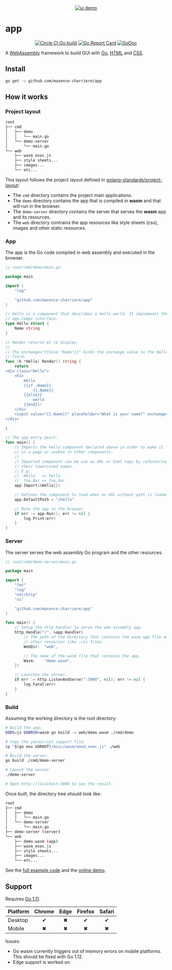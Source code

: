 <p align="center">
    <a href="https://app-demo-232021.appspot.com"><img alt="ui demo" src="https://github.com/maxence-charriere/app/wiki/assets/ui.png"></a>
</p>

# app

<p align="center">
	<a href="https://circleci.com/gh/maxence-charriere/app"><img src="https://circleci.com/gh/maxence-charriere/app.svg?style=svg" alt="Circle CI Go build"></a>
    <a href="https://goreportcard.com/report/github.com/maxence-charriere/app"><img src="https://goreportcard.com/badge/github.com/maxence-charriere/app" alt="Go Report Card"></a>
    <a href="https://godoc.org/github.com/maxence-charriere/app"><img src="https://godoc.org/github.com/maxence-charriere/app?status.svg" alt="GoDoc"></a>
</p>

A [WebAssembly](https://webassembly.org) framework to build GUI with
[Go](https://golang.org), [HTML](https://en.wikipedia.org/wiki/HTML5) and
[CSS](https://en.wikipedia.org/wiki/Cascading_Style_Sheets).

## Install

```sh
go get -u github.com/maxence-charriere/app
```

## How it works

### Project layout

```bash
root
├── cmd
│   ├── demo
│   │   └── main.go
│   └── demo-server
│       └── main.go
└── web
    ├── wasm_exec.js
    ├── style sheets...
    ├── images...
    └── etc...
```

This layout follows the project layout defined in [golang-standards/project-layout](https://github.com/golang-standards/project-layout):

- The `cmd` directory contains the project main applications.
- The `demo` directory contains the app that is compiled in **wasm** and that will run in the browser.
- The `demo-server` directory contains the server that serves the **wasm** app and its resources.
- The `web` directory contrains the app resources like style sheets (css), images and other static resources.

### App

The app is the Go code compiled in web assembly and executed in the browser.

```go
// root/cmd/demo/main.go

package main

import (
    "log"

    "github.com/maxence-charriere/app"
)

// Hello is a component that describes a hello world. It implements the
// app.Compo interface.
type Hello struct {
    Name string
}

// Render returns UI to display.
//
// The onchange="{{bind "Name"}}" binds the onchange value to the Hello.Name
// field.
func (h *Hello) Render() string {
    return `
<div class="Hello">
    <h1>
        Hello
        {{if .Name}}
            {{.Name}}
        {{else}}
            world
        {{end}}!
    </h1>
    <input value="{{.Name}}" placeholder="What is your name?" onchange="{{bind "Name"}}" autofocus>
</div>
    `
}

// The app entry point.
func main() {
    // Imports the hello component declared above in order to make it loadable
    // in a page or usable in other components.
    //
    // Imported component can be use as URL or html tags by referencing them by
    // their lowercased names.
    // E.g:
    //  Hello   => hello
    //  foo.Bar => foo.bar
    app.Import(&Hello{})

    // Defines the component to load when an URL without path is loaded.
    app.DefaultPath = "/hello"

    // Runs the app in the browser.
    if err := app.Run(); err != nil {
        log.Print(err)
    }
}
```

### Server

The server serves the web assembly Go program and the other resources.

```go
// root/cmd/demo-server/main.go

package main

import (
    "fmt"
    "log"
    "net/http"
    "os"

    "github.com/maxence-charriere/app"
)

func main() {
    // Setup the http handler to serve the web assembly app.
    http.Handle("/", &app.Handler{
        // The path of the directory that contains the wasm app file and the
        // other resources like .css files.
        WebDir:  "web",

        // The name of the wasm file that contains the app.
        Wasm:    "demo.wasm",
    })

    // Launches the server.
    if err := http.ListenAndServe(":3000", nil); err != nil {
        log.Fatal(err)
    }
}
```

### Build

Assuming the working directory is the root directory:

```bash
# Build the app:
GOOS=js GOARCH=wasm go build -o web/demo.wasm ./cmd/demo

# Copy the javascript support file:
cp "$(go env GOROOT)/misc/wasm/wasm_exec.js" ./web

# Build the server:
go build ./cmd/demo-server

# Launch the server:
./demo-server

# Open http://localhost:3000 to see the result.
```

Once built, the directory tree should look like:

```bash
root
├── cmd
│   ├── demo
│   │   └── main.go
│   └── demo-server
│       └── main.go
├── demo-server (server)
└── web
    ├── demo.wasm (app)
    ├── wasm_exec.js
    ├── style sheets...
    ├── images...
    └── etc...
```

See the [full example code](https://github.com/maxence-charriere/app/tree/master/demo) and the [online demo](https://app-demo-232021.appspot.com).

## Support

Requires [Go 1.11](https://golang.org/doc/go1.11).

|Platform|Chrome|Edge|Firefox|Safari|
|:-|:-:|:-:|:-:|:-:|
|Desktop|✔|✖|✔|✔|
|Mobile|✖|✖|✖|✖|

Issues:

- Go wasm currently triggers out of memory errors on mobile platforms. This should be fixed with Go 1.12.
- Edge support is worked on.